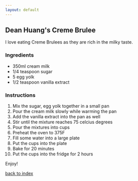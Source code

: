 ```yaml
---
layout: default
---
```


<!---
This is a comment. Note the triple dash to start, but double to end
-->

## Dean Huang's Creme Brulee 

<!---
Put your name or github username somewhere
-->
I love eating Creme Brulees as they are rich in the milky taste. 

### Ingredients
- 350ml cream milk
- 1/4 teaspoon sugar
- 5 egg yolk
- 1/2 teaspoon vanilla extract


### Instructions
1. Mix the sugar, egg yolk together in a small pan
2. Pour the cream milk slowly while warming the pan
3. Add the vanilla extract into the pan as well
4. Stir until the mixture reaches 75 celcius degrees
5. Pour the mixtures into cups
6. Preheat the oven to 375F
7. Fill some water into a large plate
8. Put the cups into the plate 
9. Bake for 20 minutes
10. Put the cups into the fridge for 2 hours

Enjoy!

<!--
Keep this link to return to the index
-->
[back to index](./Creme_Brulee.md)
